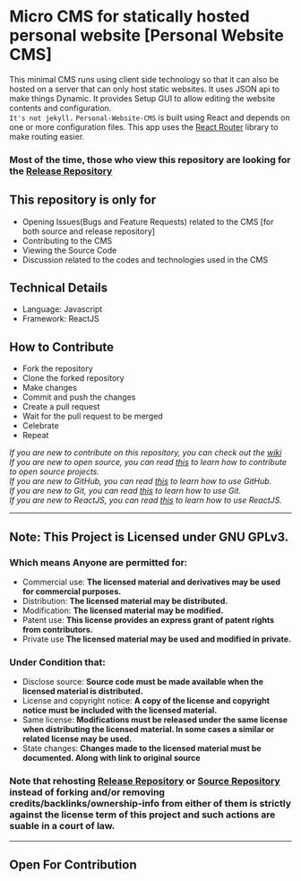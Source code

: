 # Micro CMS for statically hosted personal website [Personal Website CMS]
This minimal CMS runs using client side technology so that it can also be hosted on a server that can only host static websites. It uses JSON api to make things Dynamic. It provides Setup GUI to allow editing the website contents and configuration.
<br>
`It's not jekyll.` `Personal-Website-CMS` is built using React and depends on one or more configuration files. This app uses the [React Router](https://reactrouter.com/) library to make routing easier.

### Most of the time, those who view this repository are looking for the [Release Repository](https://github.com/nightmaregaurav/personal-website-cms)

## This repository is only for
* Opening Issues(Bugs and Feature Requests) related to the CMS [for both source and release repository]
* Contributing to the CMS
* Viewing the Source Code
* Discussion related to the codes and technologies used in the CMS

## Technical Details
* Language: Javascript
* Framework: ReactJS
 
## How to Contribute
* Fork the repository
* Clone the forked repository
* Make changes
* Commit and push the changes
* Create a pull request
* Wait for the pull request to be merged
* Celebrate
* Repeat

*If you are new to contribute on this repository, you can check out the [wiki](../../wiki)<br>*
*If you are new to open source, you can read [this](https://opensource.guide/how-to-contribute/) to learn how to contribute to open source projects.*<br>
*If you are new to GitHub, you can read [this](https://guides.github.com/activities/hello-world/) to learn how to use GitHub.*<br>
*If you are new to Git, you can read [this](https://www.atlassian.com/git/tutorials/learn-git-with-bitbucket-cloud) to learn how to use Git.*<br>
*If you are new to ReactJS, you can read [this](https://reactjs.org/tutorial/tutorial.html) to learn how to use ReactJS.*<br>

---
## Note: This Project is Licensed under GNU GPLv3.

### Which means Anyone are permitted for:
- Commercial use: **The licensed material and derivatives may be used for commercial purposes.**
- Distribution: **The licensed material may be distributed.**
- Modification: **The licensed material may be modified.**
- Patent use: **This license provides an express grant of patent rights from contributors.**
- Private use **The licensed material may be used and modified in private.**

### Under Condition that:
- Disclose source: **Source code must be made available when the licensed material is distributed.**
- License and copyright notice: **A copy of the license and copyright notice must be included with the licensed material.**
- Same license: **Modifications must be released under the same license when distributing the licensed material. In some cases a similar or related license may be used.**
- State changes: **Changes made to the licensed material must be documented. Along with link to original source**

### Note that rehosting [Release Repository](https://github.com/nightmaregaurav/personal-website-cms) or [Source Repository](https://github.com/nightmaregaurav/personal-website-cms-source) instead of forking and/or removing credits/backlinks/ownership-info from either of them is strictly against the license term of this project and such actions are suable in a court of law.

---
Open For Contribution
---
